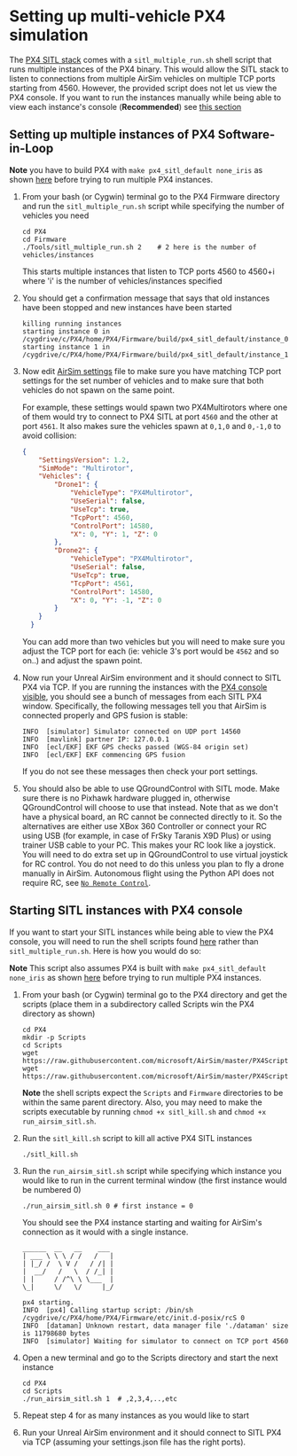 # Setting up multi-vehicle PX4 simulation

The [PX4 SITL stack](px4_sitl.md) comes with a `sitl_multiple_run.sh` shell script that runs multiple instances of the PX4 binary. This would allow the SITL stack to listen to connections from multiple AirSim vehicles on multiple TCP ports starting from 4560.
However, the provided script does not let us view the PX4 console. If you want to run the instances manually while being able to view each instance's console (**Recommended**) see [this section](px4_multi_vehicle.md#starting-sitl-instances-with-px4-console) 

## Setting up multiple instances of PX4 Software-in-Loop

**Note** you have to build PX4 with `make px4_sitl_default none_iris` as shown [here](px4_sitl.md#setting-up-px4-software-in-loop) before trying to run multiple PX4 instances.

1. From your bash (or Cygwin) terminal go to the PX4 Firmware directory and run the `sitl_multiple_run.sh` script while specifying the number of vehicles you need
    ```
    cd PX4
    cd Firmware
    ./Tools/sitl_multiple_run.sh 2    # 2 here is the number of vehicles/instances 
    ```
    This starts multiple instances that listen to TCP ports 4560 to 4560+i where 'i' is the number of vehicles/instances specified

2. You should get a confirmation message that says that old instances have been stopped and new instances have been started
    ```
    killing running instances
    starting instance 0 in /cygdrive/c/PX4/home/PX4/Firmware/build/px4_sitl_default/instance_0
    starting instance 1 in /cygdrive/c/PX4/home/PX4/Firmware/build/px4_sitl_default/instance_1
    ```
3. Now edit [AirSim settings](settings.md) file to make sure you have matching TCP port settings for the set number of vehicles and to make sure that both vehicles do not spawn on the same point. 

    For example, these settings would spawn two PX4Multirotors where one of them would try to connect to PX4 SITL at port `4560` and the other at port `4561`. It also makes sure the vehicles spawn at `0,1,0` and `0,-1,0` to avoid collision:
    ```json
    {
        "SettingsVersion": 1.2,
        "SimMode": "Multirotor",
        "Vehicles": {
            "Drone1": {
                "VehicleType": "PX4Multirotor",
                "UseSerial": false,
                "UseTcp": true,
                "TcpPort": 4560,
                "ControlPort": 14580,
                "X": 0, "Y": 1, "Z": 0
            },
            "Drone2": {
                "VehicleType": "PX4Multirotor",
                "UseSerial": false,
                "UseTcp": true,
                "TcpPort": 4561,
                "ControlPort": 14580,          
                "X": 0, "Y": -1, "Z": 0
            }
        }
      }
    ```
    You can add more than two vehicles but you will need to make sure you adjust the TCP port for each (ie: vehicle 3's port would be `4562` and so on..) and adjust the spawn point.

4. Now run your Unreal AirSim environment and it should connect to SITL PX4 via TCP.
If you are running the instances with the [PX4 console visible](px4_multi_vehicle.md#Starting-sitl-instances-with-px4-console), you should see a bunch of messages from each SITL PX4 window.
Specifically, the following messages tell you that AirSim is connected properly and GPS fusion is stable:
    ```
    INFO  [simulator] Simulator connected on UDP port 14560
    INFO  [mavlink] partner IP: 127.0.0.1
    INFO  [ecl/EKF] EKF GPS checks passed (WGS-84 origin set)
    INFO  [ecl/EKF] EKF commencing GPS fusion
    ```

    If you do not see these messages then check your port settings.

5. You should also be able to use QGroundControl with SITL mode.  Make sure
there is no Pixhawk hardware plugged in, otherwise QGroundControl will choose
to use that instead.  Note that as we don't have a physical board, an RC cannot be connected directly to it. So the alternatives are either use XBox 360 Controller or connect your RC using USB (for example, in case of FrSky Taranis X9D Plus) or using trainer USB cable to your PC. This makes your RC look like a joystick. You will need to do extra set up in QGroundControl to use virtual joystick for RC control.  You do not need to do this unless you plan to fly a drone manually in AirSim.  Autonomous flight using the Python
API does not require RC, see [`No Remote Control`](px4_sitl.md#No-Remote-Control).

## Starting SITL instances with PX4 console

If you want to start your SITL instances while being able to view the PX4 console, you will need to run the shell scripts found [here](/PX4Scripts) rather than `sitl_multiple_run.sh`.
Here is how you would do so:

**Note** This script also assumes PX4 is built with `make px4_sitl_default none_iris` as shown [here](px4_sitl.md#setting-up-px4-software-in-loop) before trying to run multiple PX4 instances.

1. From your bash (or Cygwin) terminal go to the PX4 directory and get the scripts (place them in a subdirectory called Scripts win the PX4 directory as shown)
    ```
    cd PX4
    mkdir -p Scripts
    cd Scripts
    wget https://raw.githubusercontent.com/microsoft/AirSim/master/PX4Scripts/sitl_kill.sh
    wget https://raw.githubusercontent.com/microsoft/AirSim/master/PX4Scripts/run_airsim_sitl.sh
    ```
    **Note** the shell scripts expect the `Scripts` and `Firmware` directories to be within the same parent directory. Also, you may need to make the scripts executable by running `chmod +x sitl_kill.sh` and `chmod +x run_airsim_sitl.sh`.
2. Run the `sitl_kill.sh` script to kill all active PX4 SITL instances 
    ```
    ./sitl_kill.sh
    ```
    
3. Run the `run_airsim_sitl.sh` script while specifying which instance you would like to run in the current terminal window (the first instance would be numbered 0)
    ```
    ./run_airsim_sitl.sh 0 # first instance = 0
    ```
    
    You should see the PX4 instance starting and waiting for AirSim's connection as it would with a single instance.
    ```
    ______  __   __    ___
    | ___ \ \ \ / /   /   |
    | |_/ /  \ V /   / /| |
    |  __/   /   \  / /_| |
    | |     / /^\ \ \___  |
    \_|     \/   \/     |_/

    px4 starting.
    INFO  [px4] Calling startup script: /bin/sh /cygdrive/c/PX4/home/PX4/Firmware/etc/init.d-posix/rcS 0
    INFO  [dataman] Unknown restart, data manager file './dataman' size is 11798680 bytes
    INFO  [simulator] Waiting for simulator to connect on TCP port 4560
    ```
4. Open a new terminal and go to the Scripts directory and start the next instance
    ```
    cd PX4
    cd Scripts
    ./run_airsim_sitl.sh 1  # ,2,3,4,..,etc
    ```

5. Repeat step 4 for as many instances as you would like to start
 
6. Run your Unreal AirSim environment and it should connect to SITL PX4 via TCP (assuming your settings.json file has the right ports).
